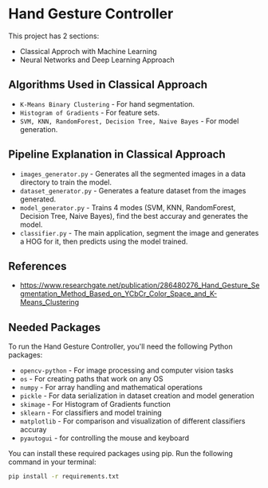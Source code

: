 # Hand Gesture Controller
This project has 2 sections:
- Classical Approch with Machine Learning
- Neural Networks and Deep Learning Approach

## Algorithms Used in Classical Approach
- `K-Means Binary Clustering` - For hand segmentation.
- `Histogram of Gradients` - For feature sets.
- `SVM, KNN, RandomForest, Decision Tree, Naive Bayes` - For model generation.

## Pipeline Explanation in Classical Approach
- `images_generator.py` - Generates all the segmented images in a data directory to train the model.
- `dataset_generator.py` - Generates a feature dataset from the images generated.
- `model_generator.py` - Trains 4 modes (SVM, KNN, RandomForest, Decision Tree, Naive Bayes), find the best accuray and generates the model.
- `classifier.py` - The main application, segment the image and generates a HOG for it, then predicts using the model trained.

## References
- https://www.researchgate.net/publication/286480276_Hand_Gesture_Segmentation_Method_Based_on_YCbCr_Color_Space_and_K-Means_Clustering

## Needed Packages
To run the Hand Gesture Controller, you'll need the following Python packages:

- `opencv-python` - For image processing and computer vision tasks
- `os` - For creating paths that work on any OS
- `numpy` - For array handling and mathematical operations
- `pickle` - For data serialization in dataset creation and model generation
- `skimage` - For Histogram of Gradients function
- `sklearn` - For classifiers and model training
- `matplotlib` - For comparison and visualization of different classifiers accuray
- `pyautogui` - for controlling the mouse and keyboard

You can install these required packages using pip. Run the following command in your terminal:

```bash
pip install -r requirements.txt